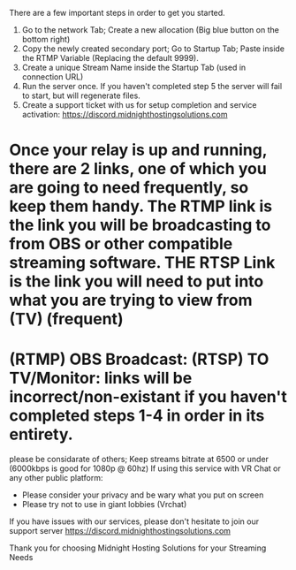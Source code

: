 There are a few important steps in order to get you started.

1. Go to the network Tab; Create a new allocation (Big blue button on the bottom right)
2. Copy the newly created secondary port; Go to Startup Tab; Paste inside the RTMP Variable (Replacing the default 9999).
3. Create a unique Stream Name inside the Startup Tab (used in connection URL)
4. Run the server once. If you haven't completed step 5 the server will fail to start, but will regenerate files.
5. Create a support ticket with us for setup completion and service activation: https://discord.midnighthostingsolutions.com

Once your relay is up and running, there are 2 links, one of which you are going to need frequently, so keep them handy.
The RTMP link is the link you will be broadcasting to from OBS or other compatible streaming software.
THE RTSP Link is the link you will need to put into what you are trying to view from (TV) (frequent)
==========================================================================================================================
(RTMP) OBS Broadcast:
(RTSP) TO TV/Monitor:
links will be incorrect/non-existant if you haven't completed steps 1-4 in order in its entirety.
==========================================================================================================================
please be considarate of others; Keep streams bitrate at 6500 or under (6000kbps is good for 1080p @ 60hz)
If using this service with VR Chat or any other public platform:
- Please consider your privacy and be wary what you put on screen
- Please try not to use in giant lobbies (Vrchat)

If you have issues with our services, please don't hesitate to join our support server
https://discord.midnighthostingsolutions.com

Thank you for choosing Midnight Hosting Solutions for your Streaming Needs
